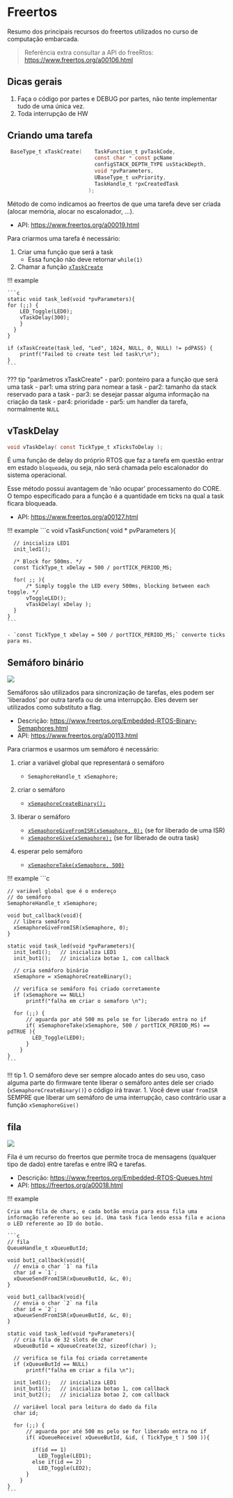 # Freertos

Resumo dos principais recursos do freertos utilizados no curso de computação embarcada.

> Referência extra consultar a API do freeRtos: https://www.freertos.org/a00106.html

## Dicas gerais

1. Faça o código por partes e DEBUG por partes, não tente implementar tudo de uma única vez.
1. Toda interrupção de HW 


## Criando uma tarefa

```c
 BaseType_t xTaskCreate(    TaskFunction_t pvTaskCode,
                            const char * const pcName
                            configSTACK_DEPTH_TYPE usStackDepth,
                            void *pvParameters,
                            UBaseType_t uxPriority,
                            TaskHandle_t *pxCreatedTask
                          );
```

Método de como indicamos ao freertos de que uma tarefa deve ser criada (alocar memória, alocar no escalonador, ...).

- API: https://www.freertos.org/a00019.html

Para criarmos uma tarefa é necessário:

1. Criar uma função que será a task
    - Essa função não deve retornar `while(1)`
1. Chamar a função [`xTaskCreate`](https://www.freertos.org/a00125.html)
 
!!! example 

    ```c
    static void task_led(void *pvParameters){
	for (;;) {
        LED_Toggle(LED0);
        vTaskDelay(300);
		}
      }
    }
    
	if (xTaskCreate(task_led, "Led", 1024, NULL, 0, NULL) != pdPASS) {
		printf("Failed to create test led task\r\n");
	}
    ```

??? tip "parâmetros xTaskCreate"
    - par0: ponteiro para a função que será uma task
    - par1: uma string para nomear a task
    - par2: tamanho da stack reservado para a task
    - par3: se desejar passar alguma informação na criação da task 
    - par4: prioridade 
    - par5: um handler da tarefa, normalmente `NULL`

## vTaskDelay

```c
void vTaskDelay( const TickType_t xTicksToDelay );
```

É uma função de delay do próprio RTOS que faz a tarefa em questão entrar em estado `bloqueada`, ou seja, não será chamada pelo escalonador do sistema operacional. 

Esse método possui avantagem de 'não ocupar' processamento do CORE. O tempo especificado para a função é a quantidade em ticks na qual a task ficara bloqueada. 

- API: https://www.freertos.org/a00127.html 

!!! example 
    ```c
    void vTaskFunction( void * pvParameters ){
      
      // inicializa LED1
      init_led1();
    
      /* Block for 500ms. */
      const TickType_t xDelay = 500 / portTICK_PERIOD_MS;

      for( ;; ){
          /* Simply toggle the LED every 500ms, blocking between each toggle. */
          vToggleLED();
          vTaskDelay( xDelay );
      }
    }
    ```
    
    - `const TickType_t xDelay = 500 / portTICK_PERIOD_MS;` converte ticks para ms.
    
## Semáforo binário

![](https://www.freertos.org/wp-content/uploads/2018/07/binary-semaphore.gif)

Semáforos são utilizados para sincronização de tarefas, eles podem ser 'liberados' por outra tarefa ou de uma interrupção. Eles devem ser utilizados como substituto a flag.

- Descrição: https://www.freertos.org/Embedded-RTOS-Binary-Semaphores.html
- API: https://www.freertos.org/a00113.html

Para criarmos e usarmos um semáforo é necessário:

  1. criar a variável global que representará o semáforo
      - `SemaphoreHandle_t xSemaphore;`
  1. criar o semáforo 
      - [`xSemaphoreCreateBinary();`](https://www.freertos.org/xSemaphoreCreateBinary.html)
  1. liberar o semáforo
      - [`xSemaphoreGiveFromISR(xSemaphore, 0);`](https://www.freertos.org/a00124.html) (se for liberado de uma ISR)
      - [`xSemaphoreGive(xSemaphore);`](https://www.freertos.org/a00123.html) (se for liberado de outra task)

  1. esperar pelo semáforo
      - [`xSemaphoreTake(xSemaphore, 500)`](https://www.freertos.org/a00122.html)

!!! example
    ```c
    
    // variável global que é o endereço 
    // do semáforo  
    SemaphoreHandle_t xSemaphore;
    
    void but_callback(void){
      // libera semáforo 
      xSemaphoreGiveFromISR(xSemaphore, 0);
    }
    
    static void task_led(void *pvParameters){
      init_led1();   // inicializa LED1
      init_but1();   // inicializa botao 1, com callback
      
      // cria semáforo binário
      xSemaphore = xSemaphoreCreateBinary();

      // verifica se semáforo foi criado corretamente
      if (xSemaphore == NULL)
          printf("falha em criar o semaforo \n");

      for (;;) {
          // aguarda por até 500 ms pelo se for liberado entra no if
          if( xSemaphoreTake(xSemaphore, 500 / portTICK_PERIOD_MS) == pdTRUE ){
            LED_Toggle(LED0);
          }
        }
    }
    ```
!!! tip
    1. O semáforo deve ser sempre alocado antes do seu uso, caso alguma parte do firmware tente liberar o semáforo antes dele ser criado (`xSemaphoreCreateBinary()`) o código irá travar.
    1. Você deve usar `fromISR` SEMPRE que liberar um semáforo de uma interrupção, caso contrário usar a função `xSemaphoreGive()`


## fila

![](https://www.freertos.org/wp-content/uploads/2018/07/queue_animation.gif)

Fila é um recurso do freertos que permite troca de mensagens (qualquer tipo de dado) entre tarefas e entre IRQ e tarefas.

- Descrição: https://www.freertos.org/Embedded-RTOS-Queues.html
- API: https://freertos.org/a00018.html

!!! example
    
    Cria uma fila de chars, e cada botão envia para essa fila uma
    informação referente ao seu id. Uma task fica lendo essa fila e aciona o LED referente ao ID do botão.
    
    ```c
    // fila
    QueueHandle_t xQueueButId;
    
    void but1_callback(void){
      // envia o char `1` na fila
      char id = `1`;
      xQueueSendFromISR(xQueueButId, &c, 0);
    }
    
    void but1_callback(void){
      // envia o char `2` na fila
      char id = `2`;
      xQueueSendFromISR(xQueueButId, &c, 0);
    }

    static void task_led(void *pvParameters){
      // cria fila de 32 slots de char
      xQueueButId = xQueueCreate(32, sizeof(char) );
      
      // verifica se fila foi criada corretamente
      if (xQueueButId == NULL)
          printf("falha em criar a fila \n");

      init_led1();   // inicializa LED1
      init_but1();   // inicializa botao 1, com callback
      init_but2();   // inicializa botao 2, com callback
      
      // variável local para leitura do dado da fila
      char id;

      for (;;) {
          // aguarda por até 500 ms pelo se for liberado entra no if
          if( xQueueReceive( xQueueButId, &id, ( TickType_t ) 500 )){
            
            if(id == 1)
              LED_Toggle(LED1);
            else if(id == 2)
              LED_Toggle(LED2);
          }
        }
    }
    ```
